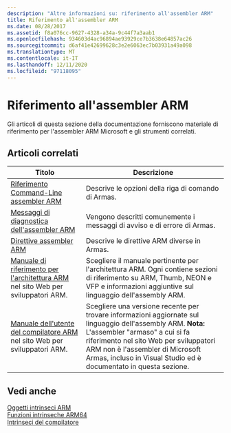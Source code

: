 ```yaml
---
description: "Altre informazioni su: riferimento all'assembler ARM"
title: Riferimento all'assembler ARM
ms.date: 08/28/2017
ms.assetid: f8a076cc-9627-4328-a34a-9c44f7a3aab1
ms.openlocfilehash: 934603d4ac96894ae93929ce7b3638e64857ac26
ms.sourcegitcommit: d6af41e42699628c3e2e6063ec7b03931a49a098
ms.translationtype: MT
ms.contentlocale: it-IT
ms.lasthandoff: 12/11/2020
ms.locfileid: "97118095"
---
```

# <a name="arm-assembler-reference"></a>Riferimento all'assembler ARM

Gli articoli di questa sezione della documentazione forniscono materiale di riferimento per l'assembler ARM Microsoft e gli strumenti correlati.

## <a name="related-articles"></a>Articoli correlati

|Titolo|Descrizione|
|-----------|-----------------|
|[Riferimento Command-Line assembler ARM](../../assembler/arm/arm-assembler-command-line-reference.md)|Descrive le opzioni della riga di comando di Armas.|
|[Messaggi di diagnostica dell'assembler ARM](../../assembler/arm/arm-assembler-diagnostic-messages.md)|Vengono descritti comunemente i messaggi di avviso e di errore di Armas.|
|[Direttive assembler ARM](../../assembler/arm/arm-assembler-directives.md)|Descrive le direttive ARM diverse in Armas.|
|[Manuale di riferimento per l'architettura ARM](https://developer.arm.com/search#q=ARM%20Architecture%20Reference%20Manual) nel sito Web per sviluppatori ARM.|Scegliere il manuale pertinente per l'architettura ARM. Ogni contiene sezioni di riferimento su ARM, Thumb, NEON e VFP e informazioni aggiuntive sul linguaggio dell'assembly ARM.|
|[Manuale dell'utente del compilatore ARM](https://developer.arm.com/search#q=ARM%20Compiler%20armasm%20User%20Guide) nel sito Web per sviluppatori ARM.|Scegliere una versione recente per trovare informazioni aggiornate sul linguaggio dell'assembly ARM. **Nota:**  L'assembler "armaso" a cui si fa riferimento nel sito Web per sviluppatori ARM non è l'assembler di Microsoft Armas, incluso in Visual Studio ed è documentato in questa sezione.|

## <a name="see-also"></a>Vedi anche

[Oggetti intrinseci ARM](../../intrinsics/arm-intrinsics.md)\
[Funzioni intrinseche ARM64](../../intrinsics/arm64-intrinsics.md)\
[Intrinseci del compilatore](../../intrinsics/compiler-intrinsics.md)
